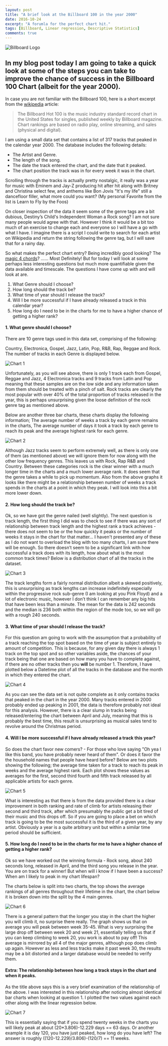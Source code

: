 ```yaml
---
layout: post
title: "A brief look at the Billboard 100 in the year 2000"
date: 2016-10-24
excerpt: "A forumla for the perfect chart hit."
tags: [Billboard, Linear regression, Descriptive Statistics]
comments: true
---
```

![Billboard Logo](https://colin-gr-crawford.github.io/assets/img/Billboard/Billboard.png)

## In my blog post today I am going to take a quick look at some of the steps you can take to improve the chance of success in the Billboard 100 Chart (albeit for the year 2000).

In case you are not familiar with the Billboard 100, here is a short excerpt from the [wikipedia](https://en.wikipedia.org/wiki/Billboard_Hot_100) article:

> The Billboard Hot 100 is the music industry standard record chart in the United States for singles, published weekly by Billboard magazine. Chart rankings are based on radio play, online streaming, and sales (physical and digital).

I am using a small data set that contains a list of 317 tracks that peaked in the calendar year 2000. The database includes the following details:
* The Artist and Genre.
* The length of the song.
* The date the track entered the chart, and the date that it peaked.
* The chart position the track was in for every week it was in the chart.

Scrolling through the tracks is actually pretty nostalgic, it really was a year for music with Eminem and Jay-Z producing hit after hit along with Britney and Christina select few, and anthems like Bon Jovis \"It's my life\" still a dancefloor filler, what more could you want? (My personal Favorite from the list is Learn to Fly by the Foos)

On closer inspection of the data it seem some of the genre tags are a bit dubious, Destiny’s Child's Independent Woman a Rock song? I am not sure many people would agree with that. However I think it would be a bit too much of an exercise to change each and everyone so I will have a go with what I have. I imagine there is a script I could write to search for each artist on Wikipedia and return the string following the genre tag, but I will save that for a rainy day.

So what makes the perfect chart entry? Being incredibly good looking? The [magic 4 chords](https://www.youtube.com/watch?v=5pidokakU4I)? ...... Most Definitely! But for today I will look at some perhaps less interesting questions but much more quantifiable given the data available and timescale. The questions I have come up with and will look at are.

1. What Genre should I choose?
2. How long should the track be?
3. What time of year should I release the track?
4. Will I be more successful if I have already released a track in this calendar year?
5. How long do I need to be in the charts for me to have a higher chance of getting a higher rank?

#### 1. What genre should I choose?
There are 10 genre tags used in this data set, comprising of the following:

Country, Electronica, Gospel, Jazz, Latin, Pop, R&B, Rap, Reggae and Rock. The number of tracks in each Genre is displayed below.

![Chart 1](https://colin-gr-crawford.github.io/assets/img/Billboard/NofTbyGen.png)

Unfortunately, as you will see above, there is only 1 track each from Gospel, Reggae and Jazz, 4 Electronica tracks and 9 tracks from Latin and Pop meaning that these samples are on the low side and any information taken from them should be treated with a pinch of salt. Rock tracks are clearly the most popular with over 40% of the total proportion of tracks released in the year, this is perhaps unsurprising given the loose definition of the rock genre tag as mentioned above.

Below are another three bar charts, these charts display the following information; The average number of weeks a track by each genre remains in the charts, The average number of days it took a track by each genre to reach its peak and the average highest rank for each genre.

![Chart 2](https://colin-gr-crawford.github.io/assets/img/Billboard/Genre_Subplots.png)

Although Jazz tracks seem to perform extremely well, as there is only one of them (as mentioned above) we will ignore them for now along with the other low frequency genres. This leaves us with Rock, Rap R&B and Country. Between these categories rock is the clear winner with a much longer time in the charts and a much lower average rank. It does seem that the genre takes a while to pick up momentum. Also from the above graphs it looks like there might be a relationship between number of weeks a track spends in the charts at a point in which they peak. I will look into this a bit more lower down.

#### 2. How long should the track be?

Ok, so we have got the genre nailed (well slightly). The next question is track length, the first thing I did was to check to see if there was any sort of relationship between track length and the highest rank a track achieves - there does not seem to be or the how quickly it peaks or the number of weeks it stays in the chart for that matter... I haven't presented any of these as I do not want to overload the blog with too many charts, I am sure there will be enough. So there doesn’t seem to be a significant link with how successful a track does with its length, how about what is the most common track times? Below is a distribution chart of all the tracks in the dataset.

![Chart 3](https://colin-gr-crawford.github.io/assets/img/Billboard/TrackLengthHit.png)

The track lengths form a fairly normal distribution albeit a skewed positively, this is unsurprising as track lengths can increase indefinitely especially within the progressive rock sub-genre (I am looking at you Pink Floyd) and a lot of electronic music, however I don’t think I can remember any big hits that have been less than a minute. The mean for the data is 242 seconds and the median is 236 both within the region of the mode too, so we will go with a rough 240 seconds.

#### 3. What time of year should I release the track?

For this question am going to work with the assumption that a probability of a track reaching the top spot based on the time of year is subject entirely to amount of competition. This is because, for any given day there is always 1 track on the top spot and so other variables aside, the chances of your track being that one are based on how many you have to complete against, if there are no other tracks then you **will** be number 1. Therefore, I have plotted below a Datetime plot of all the tracks in the database and the month in which they entered the chart.

![Chart 4](https://colin-gr-crawford.github.io/assets/img/Billboard/NTrkPerM.png)

As you can see the data set is not quite complete as it only contains tracks that peaked in the chart in the year 2000. Many tracks entered in 2000 probably ended up peaking in 2001, the data is therefore probably not ideal for this analysis. However, there is a clear slump in tracks being released/entering the chart between April and July, meaning that this is probably the best time, this result is unsurprising as musical sales tend to revolve around the Christmas period.

#### 4. Will I be more successful if I have already released a track this year?

So does the chart favor new comers? - For those who love saying "Oh yea I like this band, you have probably never heard of them". Or does it favor the the household names that people have heard before? Below are two plots showing the following; the average time taken for a track to reach its peak in weeks and the average highest rank. Each plot shows these values as averages for the first, second third fourth and fifth track released by all applicable artists for each genre.

![Chart 5](https://colin-gr-crawford.github.io/assets/img/Billboard/AppChrt.png)

What is interesting as that there is from the data provided there is a clear improvement in both ranking and rate of climb for artists releasing their second and third track, after which presumably the public get a bit tired of their music and this drops off. So if you are going to place a bet on which track is going to be the most successful it is the third of a given year, by any artist. Obviously a year is a quite arbitrary unit but within a similar time period should be sufficient.

#### 5. How long do I need to be in the charts for me to have a higher chance of getting a higher rank?

Ok so we have worked out the winning formula - Rock song, about 240 seconds long, released in April, and the third song you release in the year. You are on track for a winner! But when will i know if I have been a success? When am I likely to peak in my chart lifespan?

The charts below is split into two charts, the top shows the average rankings of all genres throughout their lifetime in the chart, the chart below it is broken down into the split by the 4 main genres.

![Chart 6](https://colin-gr-crawford.github.io/assets/img/Billboard/Rank_by_Week.png)

There is a general pattern that the longer you stay in the chart the higher you will climb it, no surprise there really. The graph shows us that on average you will peak between week 35-45. What is very surprising the large drop off between week 20 and week 21, essentially telling us that if you can keep climbing to week 20, you work is about to pay off! This average is mirrored by all 4 of the major genres, although pop does climb up again. However as less and less tracks make it past week 30, the results may be a bit distorted and a larger database would be needed to verify them.

#### Extra: The relationship between how long a track stays in the chart and when it peaks.

As the title above says this is a very brief examination of the relationship of the above. I was interested in this relationship after noticing almost identical bar charts when looking at question 1. I plotted the two values against each other along with the linear regression below.

![Chart 7](https://colin-gr-crawford.github.io/assets/img/Billboard/TtoPkvsWkCht.png)

This is essentially saying that if you spend twenty weeks in the charts you will likely peak at about (20*3.806)-12.229 days == 63 days. Or another example it is day 120, you have just peaked, how long do you have left? The answer is roughly ((120-12.229)/3.806)-(120/7) == 11 weeks.
